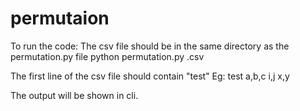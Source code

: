 # permutaion
To run the code:
The csv file should be in the same directory as the permutation.py file
python permutation.py <name of csv file>.csv

The first line of the csv file should contain "test"
Eg:
test
a,b,c
i,j
x,y

The output will be shown in cli.

